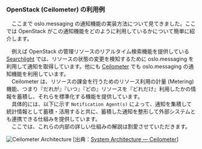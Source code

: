 ### OpenStack (Ceilometer) の利用例
　ここまで oslo.messaging の通知機能の実装方法について見てきました。ここでは OpenStack がこの通知機能をどのように利用しているかについて簡単に紹介します。  

　例えば OpenStack の管理リソースのリアルタイム検索機能を提供している [Searchlight](https://wiki.openstack.org/wiki/Searchlight) では、リソースの状態の変更を検知するために oslo.messaging を利用して通知を取得しています。他にも [Ceilometer](http://docs.openstack.org/developer/ceilometer/architecture.html) でも oslo.messaging の通知機能を利用しています。  
　Ceilometer は、リソースの課金を行うためのリソース利用の計量 (Metering) 機能、つまり『だれが』『いつ』『どの』リソースを『どれだけ』利用したかの情報を蓄積し、それらを標準化する機能を提供しています。  
　具体的には、以下に示す `Notification Agent(s)` によって、通知を集積して統計情報として蓄積・活用すると共に、蓄積した通知を整形して外部システムとも連携できる仕組みを提供しています。  
　ここでは、これらの内部の詳しい仕組みの解説は割愛させていただきます。  

![Ceilometer Architecture](http://docs.openstack.org/developer/ceilometer/_images/ceilo-arch.png)
[出典：[System Architecture — Ceilometer](http://docs.openstack.org/developer/ceilometer/architecture.html)]
